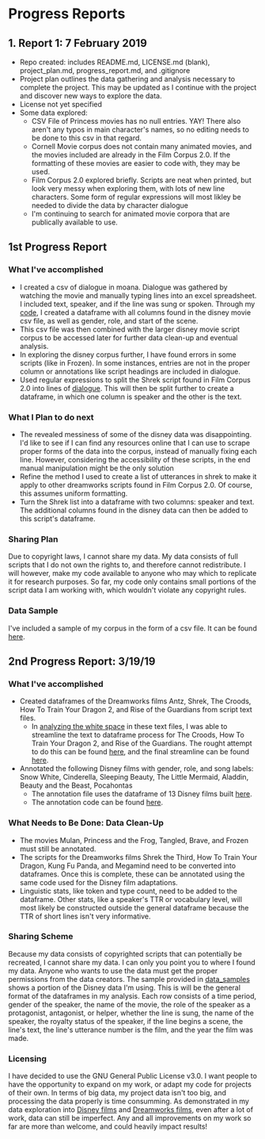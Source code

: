 # Progress Reports
## 1. Report 1: 7 February 2019
  * Repo created: includes README.md, LICENSE.md (blank), 
project_plan.md, progress_report.md, and .gitignore
  * Project plan outlines the data gathering and analysis necessary to 
complete the project. This may be updated as I continue with the 
project and discover new ways to explore the data.
  * License not yet specified
  * Some data explored:
    * CSV File of Princess movies has no null entries. YAY! There also 
aren't any typos in main character's names, so no editing needs to be 
done to this csv in that regard.
    * Cornell Movie corpus does not contain many animated movies, and 
the movies included are already in the Film Corpus 2.0. If the 
formatting of these movies are easier to code with, they may be used.
    * Film Corpus 2.0 explored briefly. Scripts are neat when printed, 
but look very messy when exploring them, with lots of new line 
characters. Some form of regular 
expressions will most likley be needed to divide the data by character 
dialogue
    * I'm continuing to search for animated movie corpora that are 
publically available to use.

## 1st Progress Report
### What I've accomplished
* I created a csv of dialogue in moana. Dialogue was gathered by 
watching the movie and manually typing lines into an excel 
spreadsheet. I included text, speaker, and if the line was sung 
or spoken. Through my 
[code](https://github.com/Data-Science-for-Linguists-2019/Animated-Movie-Gendered-Dialogue/blob/master/code/Refining_Disney_Data.ipynb), 
I created a dataframe with all 
columns found in the disney movie csv file, as well as gender, role, and 
start of the scene.
* This csv file was then combined with the larger disney movie script 
corpus to be accessed later for further data clean-up and eventual 
analysis.
* In exploring the disney corpus further, I have found errors in some 
scripts (like in Frozen). In some instances, entries are not in the 
proper column or annotations like script headings are included in 
dialogue.
* Used regular expressions to split the Shrek script found in Film 
Corpus 2.0 into lines of 
[dialogue](https://github.com/Data-Science-for-Linguists-2019/Animated-Movie-Gendered-Dialogue/blob/master/code/Shrek_Lines.ipynb). 
This will then be split 
further to 
create a dataframe, in which one column is speaker and the other is the 
text.
### What I Plan to do next
* The revealed messiness of some of the disney data was disappointing. 
I'd like to see if I can find any resources online that I can use to 
scrape proper forms of the data into the corpus, instead of manually 
fixing each line. However, considering the accessibility of these 
scripts, in the end manual manipulation might be the only solution
* Refine the method I used to create a list of utterances in shrek to 
make it apply to other dreamworks scripts found in Film Corpus 2.0. Of 
course, this assumes uniform formatting.  
* Turn the Shrek list into a dataframe with two columns: speaker and 
text. The additional columns found in the disney data can then be 
added to this script's dataframe.
### Sharing Plan
Due to copyright laws, I cannot share my data. My data consists of full 
scripts that I do not own the rights to, and therefore cannot 
redistribute. I will however, make my code available to anyone who may 
which to replicate it for research purposes. So far, my code only 
contains small portions of the script data I am working with, which 
wouldn't violate any copyright rules.

### Data Sample
I've included a sample of my corpus in the form of a csv file. It can be 
found 
[here](https://github.com/Data-Science-for-Linguists-2019/Animated-Movie-Gendered-Dialogue/tree/master/data_sample).

## 2nd Progress Report: 3/19/19
### What I've accomplished
* Created dataframes of the Dreamworks films Antz, Shrek, The Croods, 
How To Train Your Dragon 2, and Rise of the Guardians from script text 
files.
	* In [analyzing the white 
space](https://github.com/Data-Science-for-Linguists-2019/Animated-Movie-Gendered-Dialogue/blob/master/code/DreamWorks_code/Analyzing_White_Space.ipynb) 
in these text files, I was able to streamline the text to dataframe 
process for The Croods, How To Train Your Dragon 2, and Rise of the 
Guardians. The rought attempt to do this can be found 
[here](https://github.com/Data-Science-for-Linguists-2019/Animated-Movie-Gendered-Dialogue/blob/master/code/DreamWorks_code/Rough_Streamline.ipynb), 
and the 
final streamline can be found 
[here](https://github.com/Data-Science-for-Linguists-2019/Animated-Movie-Gendered-Dialogue/blob/master/code/DreamWorks_code/Streamline_RotG_HTTYD2_Croods_DataFrames.ipynb).
* Annotated the following Disney films with gender, role, and song 
labels: Snow White, Cinderella, Sleeping Beauty, The Little Mermaid, 
Aladdin, Beauty and the Beast, Pocahontas
	* The annotation file uses the dataframe of 13 Disney films 
built 
[here](https://github.com/Data-Science-for-Linguists-2019/Animated-Movie-Gendered-Dialogue/blob/master/code/Refining_Disney_Data.ipynb).
	* The annotation code can be found 
[here](https://github.com/Data-Science-for-Linguists-2019/Animated-Movie-Gendered-Dialogue/blob/master/code/Disney_Data_Edits.ipynb).

### What Needs to Be Done: Data Clean-Up
* The movies Mulan, Princess and the Frog, Tangled, Brave, and Frozen 
must still be annotated.
* The scripts for the Dreamworks films Shrek the Third, How To Train 
Your Dragon, Kung Fu Panda, and Megamind need to be converted into 
dataframes. Once this is complete, these can be annotated using the same 
code used for the Disney film adaptations.
* Linguistic stats, like token and type count, need to be added to the 
dataframe. Other stats, like a speaker's TTR or vocabulary level, will 
most likely be constructed outside the general dataframe because the TTR 
of short lines isn't very informative.

### Sharing Scheme
Because my data consists of copyrighted scripts that can potentially be 
recreated, I cannot share my data. I can only you point you to where I 
found my data. Anyone who wants to use the data must get the proper 
permissions from the data creators. 
The sample provided in 
[data_samples](https://github.com/Data-Science-for-Linguists-2019/Animated-Movie-Gendered-Dialogue/tree/master/data_sample) 
shows a portion of the Disney data I'm using. This is will be the 
general format of the dataframes in my analysis. Each row consists of a 
time period, gender of the speaker, the name of the movie, the role of 
the speaker as a protagonist, antagonist, or helper, whether the line is 
sung, the name of the speaker, the royalty status of the speaker, if the 
line begins a scene, the line's text, the line's utterance number is the 
film, and the year the film was made.

### Licensing
I have decided to use the GNU General Public License v3.0. I want 
people to have the opportunity to expand on my work, or adapt my code 
for projects of their own. In terms of 
big data, my project data isn't too big, and processing the data 
properly  is time consumming. As demonstrated in my data exploration 
into [Disney 
films](https://github.com/Data-Science-for-Linguists-2019/Animated-Movie-Gendered-Dialogue/blob/master/code/Refining_Disney_Data.ipynb) 
and [Dreamworks 
films](https://github.com/Data-Science-for-Linguists-2019/Animated-Movie-Gendered-Dialogue/blob/master/code/DreamWorks_code/Streamline_RotG_HTTYD2_Croods_DataFrames.ipynb), 
even after a lot of work, data can still be imperfect. Any and all 
improvements on my work so far are more than welcome, and could heavily 
impact results! 
